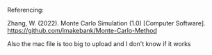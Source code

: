 Referencing:

Zhang, W. (2022). Monte Carlo Simulation (1.0) [Computer Software]. https://github.com/imakebank/Monte-Carlo-Method

Also the mac file is too big to upload and I don't know if it works
